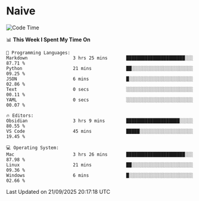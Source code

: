 # Naive
<!-- ## 日拱一卒，功不唐捐 -->
<!-- [![GitHub Streak](https://streak-stats.demolab.com/?user=XiaoXKKK)](https://git.io/streak-stats) -->
<!--START_SECTION:waka-->
![Code Time](http://img.shields.io/badge/Code%20Time-805%20hrs%2010%20mins-blue)

📊 **This Week I Spent My Time On** 

```text
💬 Programming Languages: 
Markdown                 3 hrs 25 mins       ██████████████████████░░░   87.71 % 
Python                   21 mins             ██░░░░░░░░░░░░░░░░░░░░░░░   09.25 % 
JSON                     6 mins              █░░░░░░░░░░░░░░░░░░░░░░░░   02.86 % 
Text                     0 secs              ░░░░░░░░░░░░░░░░░░░░░░░░░   00.11 % 
YAML                     0 secs              ░░░░░░░░░░░░░░░░░░░░░░░░░   00.07 % 

🔥 Editors: 
Obsidian                 3 hrs 9 mins        ████████████████████░░░░░   80.55 % 
VS Code                  45 mins             █████░░░░░░░░░░░░░░░░░░░░   19.45 % 

💻 Operating System: 
Mac                      3 hrs 26 mins       ██████████████████████░░░   87.98 % 
Linux                    21 mins             ██░░░░░░░░░░░░░░░░░░░░░░░   09.36 % 
Windows                  6 mins              █░░░░░░░░░░░░░░░░░░░░░░░░   02.66 % 
```


 Last Updated on 21/09/2025 20:17:18 UTC
<!--END_SECTION:waka-->
